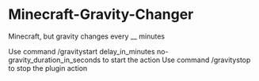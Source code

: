 # Minecraft-Gravity-Changer
Minecraft, but gravity changes every __ minutes

Use command /gravitystart delay_in_minutes no-gravity_duration_in_seconds to start the action
Use command /gravitystop to stop the plugin action
